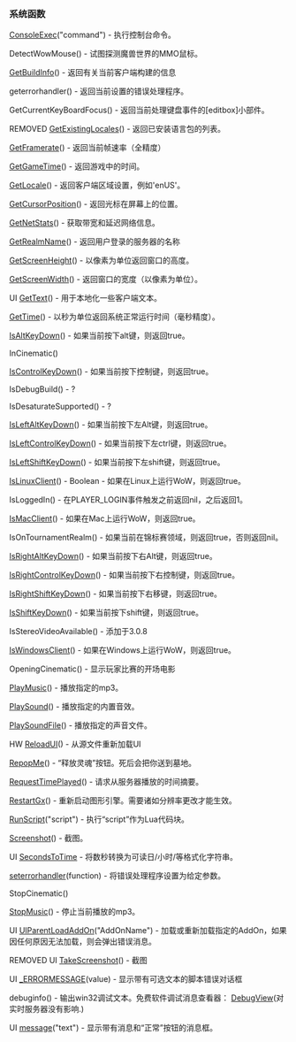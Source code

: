 ### 系统函数

[ConsoleExec](https://wow.gamepedia.com/API_ConsoleExec)\("command"\) - 执行控制台命令。

DetectWowMouse\(\) - 试图探测魔兽世界的MMO鼠标。

[GetBuildInfo](https://wow.gamepedia.com/API_GetBuildInfo)\(\) - 返回有关当前客户端构建的信息

geterrorhandler\(\) - 返回当前设置的错误处理程序。

GetCurrentKeyBoardFocus\(\) - 返回当前处理键盘事件的\[editbox\]小部件。

REMOVED [GetExistingLocales](https://wow.gamepedia.com/API_GetExistingLocales)\(\) - 返回已安装语言包的列表。

[GetFramerate](https://wow.gamepedia.com/API_GetFramerate)\(\) - 返回当前帧速率（全精度）

[GetGameTime](https://wow.gamepedia.com/API_GetGameTime)\(\) - 返回游戏中的时间。

[GetLocale](https://wow.gamepedia.com/API_GetLocale)\(\) - 返回客户端区域设置，例如'enUS'。

[GetCursorPosition](https://wow.gamepedia.com/API_GetCursorPosition)\(\) - 返回光标在屏幕上的位置。

[GetNetStats](https://wow.gamepedia.com/API_GetNetStats)\(\) - 获取带宽和延迟网络信息。

[GetRealmName](https://wow.gamepedia.com/API_GetRealmName)\(\) - 返回用户登录的服务器的名称

[GetScreenHeight](https://wow.gamepedia.com/API_GetScreenHeight)\(\) - 以像素为单位返回窗口的高度。

[GetScreenWidth](https://wow.gamepedia.com/API_GetScreenWidth)\(\) - 返回窗口的宽度（以像素为单位）。

UI [GetText](https://wow.gamepedia.com/API_GetText)\(\) - 用于本地化一些客户端文本。

[GetTime](https://wow.gamepedia.com/API_GetTime)\(\) - 以秒为单位返回系统正常运行时间（毫秒精度）。

[IsAltKeyDown](https://wow.gamepedia.com/API_IsAltKeyDown)\(\) - 如果当前按下alt键，则返回true。

InCinematic\(\)

[IsControlKeyDown](https://wow.gamepedia.com/API_IsControlKeyDown)\(\) - 如果当前按下控制键，则返回true。

IsDebugBuild\(\) - ?

IsDesaturateSupported\(\) - ?

[IsLeftAltKeyDown](https://wow.gamepedia.com/API_IsLeftAltKeyDown)\(\) - 如果当前按下左Alt键，则返回true。

[IsLeftControlKeyDown](https://wow.gamepedia.com/API_IsLeftControlKeyDown)\(\) - 如果当前按下左ctrl键，则返回true。

[IsLeftShiftKeyDown](https://wow.gamepedia.com/API_IsLeftShiftKeyDown)\(\) - 如果当前按下左shift键，则返回true。

[IsLinuxClient](https://wow.gamepedia.com/API_IsLinuxClient)\(\) - Boolean  - 如果在Linux上运行WoW，则返回true。

IsLoggedIn\(\) - 在PLAYER\_LOGIN事件触发之前返回nil，之后返回1。

[IsMacClient](https://wow.gamepedia.com/API_IsMacClient)\(\) - 如果在Mac上运行WoW，则返回true。

IsOnTournamentRealm\(\) - 如果当前在锦标赛领域，则返回true，否则返回nil。

[IsRightAltKeyDown](https://wow.gamepedia.com/API_IsRightAltKeyDown)\(\) - 如果当前按下右Alt键，则返回true。

[IsRightControlKeyDown](https://wow.gamepedia.com/API_IsRightControlKeyDown)\(\) - 如果当前按下右控制键，则返回true。

[IsRightShiftKeyDown](https://wow.gamepedia.com/API_IsRightShiftKeyDown)\(\) - 如果当前按下右移键，则返回true。

[IsShiftKeyDown](https://wow.gamepedia.com/API_IsShiftKeyDown)\(\) - 如果当前按下shift键，则返回true。

IsStereoVideoAvailable\(\) - 添加于3.0.8

[IsWindowsClient](https://wow.gamepedia.com/API_IsWindowsClient)\(\) - 如果在Windows上运行WoW，则返回true。

OpeningCinematic\(\) - 显示玩家比赛的开场电影

[PlayMusic](https://wow.gamepedia.com/API_PlayMusic)\(\) - 播放指定的mp3。

[PlaySound](https://wow.gamepedia.com/API_PlaySound)\(\) - 播放指定的内置音效。

[PlaySoundFile](https://wow.gamepedia.com/API_PlaySoundFile)\(\) - 播放指定的声音文件。

HW [ReloadUI](https://wow.gamepedia.com/API_ReloadUI)\(\) - 从源文件重新加载UI

[RepopMe](https://wow.gamepedia.com/API_RepopMe)\(\) - “释放灵魂”按钮。死后会把你送到墓地。

[RequestTimePlayed](https://wow.gamepedia.com/API_RequestTimePlayed)\(\) - 请求从服务器播放的时间摘要。

[RestartGx](https://wow.gamepedia.com/API_RestartGx)\(\) - 重新启动图形引擎。需要诸如分辨率更改才能生效。

[RunScript](https://wow.gamepedia.com/API_RunScript)\("script"\) - 执行“script”作为Lua代码块。

[Screenshot](https://wow.gamepedia.com/API_Screenshot)\(\) - 截图。

UI [SecondsToTime](https://wow.gamepedia.com/API_SecondsToTime) - 将数秒转换为可读日/小时/等格式化字符串。

[seterrorhandler](https://wow.gamepedia.com/API_seterrorhandler)\(function\) - 将错误处理程序设置为给定参数。

StopCinematic\(\)

[StopMusic](https://wow.gamepedia.com/API_StopMusic)\(\) - 停止当前播放的mp3。

UI [UIParentLoadAddOn](https://wow.gamepedia.com/API_UIParentLoadAddOn)\("AddOnName"\) - 加载或重新加载指定的AddOn，如果因任何原因无法加载，则会弹出错误消息。

REMOVED UI [TakeScreenshot](https://wow.gamepedia.com/API_TakeScreenshot)\(\) - 截图

UI [\_ERRORMESSAGE](https://wow.gamepedia.com/API_ERRORMESSAGE)\(value\) - 显示带有可选文本的脚本错误对话框

debuginfo\(\) - 输出win32调试文本。免费软件调试消息查看器： [DebugView](http://www.sysinternals.com/Utilities/DebugView.html)\(对实时服务器没有影响.\)

UI [message](https://wow.gamepedia.com/API_message)\("text"\) - 显示带有消息和“正常”按钮的消息框。

